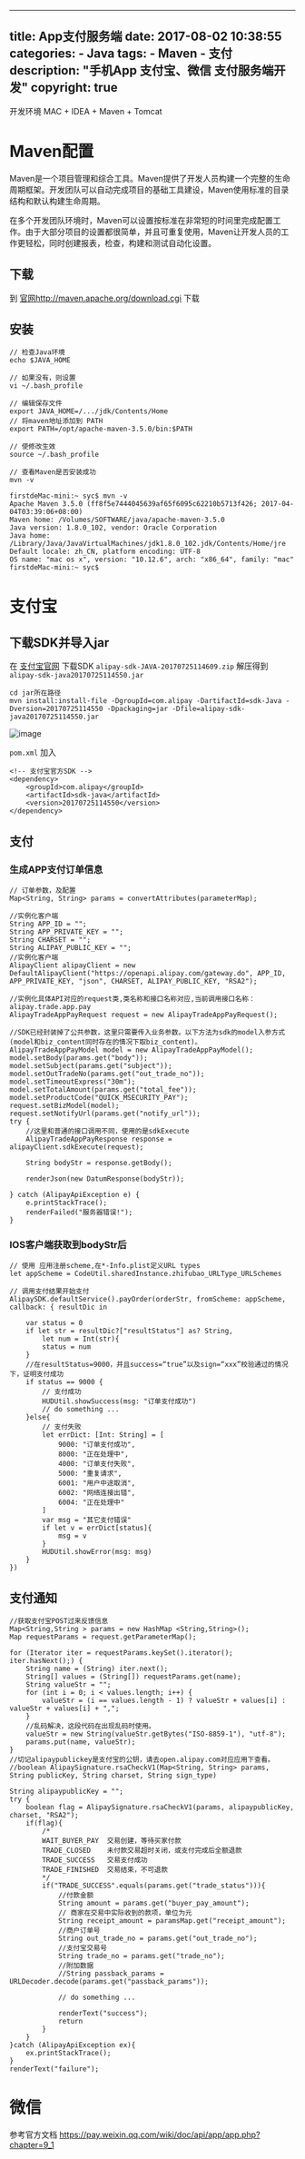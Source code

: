 
---
title: App支付服务端
date: 2017-08-02 10:38:55
categories:
	- Java
tags:
	- Maven
	- 支付
description: "手机App 支付宝、微信 支付服务端开发"
copyright: true
---

开发环境 MAC + IDEA + Maven + Tomcat

# Maven配置

Maven是一个项目管理和综合工具。Maven提供了开发人员构建一个完整的生命周期框架。开发团队可以自动完成项目的基础工具建设，Maven使用标准的目录结构和默认构建生命周期。

在多个开发团队环境时，Maven可以设置按标准在非常短的时间里完成配置工作。由于大部分项目的设置都很简单，并且可重复使用，Maven让开发人员的工作更轻松，同时创建报表，检查，构建和测试自动化设置。

## 下载

到 [官网http://maven.apache.org/download.cgi](http://maven.apache.org/download.cgi) 下载

## 安装

```
// 检查Java环境
echo $JAVA_HOME

// 如果没有，则设置
vi ~/.bash_profile

// 编辑保存文件
export JAVA_HOME=/.../jdk/Contents/Home
// 将maven地址添加到 PATH
export PATH=/opt/apache-maven-3.5.0/bin:$PATH

// 使修改生效
source ~/.bash_profile

// 查看Maven是否安装成功
mvn -v
```

```
firstdeMac-mini:~ syc$ mvn -v
Apache Maven 3.5.0 (ff8f5e7444045639af65f6095c62210b5713f426; 2017-04-04T03:39:06+08:00)
Maven home: /Volumes/SOFTWARE/java/apache-maven-3.5.0
Java version: 1.8.0_102, vendor: Oracle Corporation
Java home: /Library/Java/JavaVirtualMachines/jdk1.8.0_102.jdk/Contents/Home/jre
Default locale: zh_CN, platform encoding: UTF-8
OS name: "mac os x", version: "10.12.6", arch: "x86_64", family: "mac"
firstdeMac-mini:~ syc$
```

# 支付宝

## 下载SDK并导入jar

在 [支付宝官网](https://docs.open.alipay.com/54/106370) 下载SDK
`alipay-sdk-JAVA-20170725114609.zip` 解压得到 `alipay-sdk-java20170725114550.jar`

```
cd jar所在路径
mvn install:install-file -DgroupId=com.alipay -DartifactId=sdk-Java -Dversion=20170725114550 -Dpackaging=jar -Dfile=alipay-sdk-java20170725114550.jar
```


![image](2017-08-02-App支付服务端/image.jpg)

`pom.xml` 加入
```
<!-- 支付宝官方SDK -->
<dependency>
	<groupId>com.alipay</groupId>
	<artifactId>sdk-java</artifactId>
	<version>20170725114550</version>
</dependency>
```

## 支付

### 生成APP支付订单信息

```
// 订单参数，及配置
Map<String, String> params = convertAttributes(parameterMap);

//实例化客户端
String APP_ID = "";
String APP_PRIVATE_KEY = "";
String CHARSET = "";
String ALIPAY_PUBLIC_KEY = "";
//实例化客户端
AlipayClient alipayClient = new DefaultAlipayClient("https://openapi.alipay.com/gateway.do", APP_ID, APP_PRIVATE_KEY, "json", CHARSET, ALIPAY_PUBLIC_KEY, "RSA2");

//实例化具体API对应的request类,类名称和接口名称对应,当前调用接口名称：alipay.trade.app.pay
AlipayTradeAppPayRequest request = new AlipayTradeAppPayRequest();

//SDK已经封装掉了公共参数，这里只需要传入业务参数。以下方法为sdk的model入参方式(model和biz_content同时存在的情况下取biz_content)。
AlipayTradeAppPayModel model = new AlipayTradeAppPayModel();
model.setBody(params.get("body"));
model.setSubject(params.get("subject"));
model.setOutTradeNo(params.get("out_trade_no"));
model.setTimeoutExpress("30m");
model.setTotalAmount(params.get("total_fee"));
model.setProductCode("QUICK_MSECURITY_PAY");
request.setBizModel(model);
request.setNotifyUrl(params.get("notify_url"));
try {
    //这里和普通的接口调用不同，使用的是sdkExecute
    AlipayTradeAppPayResponse response = alipayClient.sdkExecute(request);

    String bodyStr = response.getBody();

    renderJson(new DatumResponse(bodyStr));    

} catch (AlipayApiException e) {
    e.printStackTrace();
    renderFailed("服务器错误!");
}
```

### IOS客户端获取到bodyStr后

```
// 使用 应用注册scheme,在*-Info.plist定义URL types
let appScheme = CodeUtil.sharedInstance.zhifubao_URLType_URLSchemes

// 调用支付结果开始支付
AlipaySDK.defaultService().payOrder(orderStr, fromScheme: appScheme, callback: { resultDic in
       
    var status = 0
    if let str = resultDic?["resultStatus"] as? String,
        let num = Int(str){
        status = num
    }
    //在resultStatus=9000，并且success=“true”以及sign=“xxx”校验通过的情况下，证明支付成功
    if status == 9000 {
        // 支付成功
        HUDUtil.showSuccess(msg: "订单支付成功")
        // do something ...
    }else{
        // 支付失败
        let errDict: [Int: String] = [
            9000: "订单支付成功",
            8000: "正在处理中",
            4000: "订单支付失败",
            5000: "重复请求",
            6001: "用户中途取消",
            6002: "网络连接出错",
            6004: "正在处理中"
        ]
        var msg = "其它支付错误"
        if let v = errDict[status]{
            msg = v
        }
        HUDUtil.showError(msg: msg)
    }
})
```
## 支付通知

```
//获取支付宝POST过来反馈信息
Map<String,String > params = new HashMap <String,String>();
Map requestParams = request.getParameterMap();

for (Iterator iter = requestParams.keySet().iterator(); iter.hasNext();) {
    String name = (String) iter.next();
    String[] values = (String[]) requestParams.get(name);
    String valueStr = "";
    for (int i = 0; i < values.length; i++) {
        valueStr = (i == values.length - 1) ? valueStr + values[i] : valueStr + values[i] + ",";
    }
    //乱码解决，这段代码在出现乱码时使用。
    valueStr = new String(valueStr.getBytes("ISO-8859-1"), "utf-8");
    params.put(name, valueStr);
}
//切记alipaypublickey是支付宝的公钥，请去open.alipay.com对应应用下查看。
//boolean AlipaySignature.rsaCheckV1(Map<String, String> params, String publicKey, String charset, String sign_type)

String alipaypublicKey = "";
try {
    boolean flag = AlipaySignature.rsaCheckV1(params, alipaypublicKey, charset, "RSA2");
    if(flag){
        /*
        WAIT_BUYER_PAY  交易创建，等待买家付款
        TRADE_CLOSED    未付款交易超时关闭，或支付完成后全额退款
        TRADE_SUCCESS   交易支付成功
        TRADE_FINISHED  交易结束，不可退款
        */
        if("TRADE_SUCCESS".equals(params.get("trade_status"))){
            //付款金额
            String amount = params.get("buyer_pay_amount");
            // 商家在交易中实际收到的款项，单位为元
            String receipt_amount = paramsMap.get("receipt_amount");
            //商户订单号
            String out_trade_no = params.get("out_trade_no");
            //支付宝交易号
            String trade_no = params.get("trade_no");
            //附加数据
            //String passback_params = URLDecoder.decode(params.get("passback_params"));

            // do something ...

            renderText("success");
            return
        }
    }
}catch (AlipayApiException ex){
    ex.printStackTrace();
}
renderText("failure");
```

# 微信

参考官方文档 https://pay.weixin.qq.com/wiki/doc/api/app/app.php?chapter=9_1